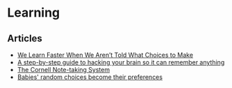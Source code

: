 # Learning

## Articles

- [We Learn Faster When We Aren’t Told What Choices to Make](https://www.scientificamerican.com/article/we-learn-faster-when-we-arent-told-what-choices-to-make/)
- [A step-by-step guide to hacking your brain so it can remember anything](https://qz.com/692706/understanding-how-your-brain-works-will-help-you-study-better/)
- [The Cornell Note-taking System](http://lsc.cornell.edu/study-skills/cornell-note-taking-system/)
- [Babies' random choices become their preferences](https://hub.jhu.edu/2020/10/02/babies-prefer-what-they-choose-even-when-random/)
